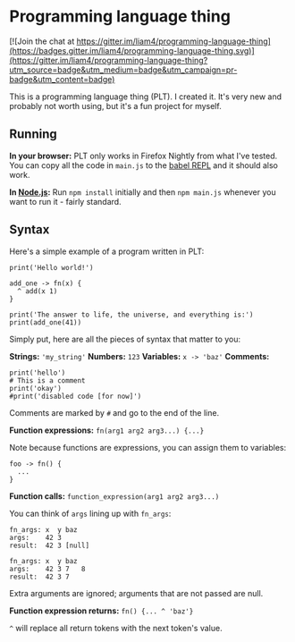 # Programming language thing

[![Join the chat at https://gitter.im/liam4/programming-language-thing](https://badges.gitter.im/liam4/programming-language-thing.svg)](https://gitter.im/liam4/programming-language-thing?utm_source=badge&utm_medium=badge&utm_campaign=pr-badge&utm_content=badge)

This is a programming language thing (PLT). I created it. It's very new and probably not worth using, but it's a fun project for myself.

## Running

**In your browser:** PLT only works in Firefox Nightly from what I've tested. You can copy all the code in `main.js` to the [babel REPL](http://babeljs.io/repl) and it should also work.

**In [Node.js](https://nodejs.org/):** Run `npm install` initially and then `npm main.js` whenever you want to run it - fairly standard.

## Syntax

Here's a simple example of a program written in PLT:

    print('Hello world!')

    add_one -> fn(x) {
      ^ add(x 1)
    }

    print('The answer to life, the universe, and everything is:')
    print(add_one(41))

Simply put, here are all the pieces of syntax that matter to you:

**Strings:** `'my_string'`
**Numbers:** `123`
**Variables:** `x -> 'baz'`
**Comments:**

    print('hello')
    # This is a comment
    print('okay')
    #print('disabled code [for now]')

Comments are marked by `#` and go to the end of the line.

**Function expressions:** `fn(arg1 arg2 arg3...) {...}`

Note because functions are expressions, you can assign them to variables:

    foo -> fn() {
      ...
    }

**Function calls:** `function_expression(arg1 arg2 arg3...)`

You can think of `args` lining up with `fn_args`:

    fn_args: x  y baz
    args:    42 3
    result:  42 3 [null]

    fn_args: x  y baz
    args:    42 3 7   8
    result:  42 3 7

Extra arguments are ignored; arguments that are not passed are null.

**Function expression returns:** `fn() {... ^ 'baz'}`

`^` will replace all return tokens with the next token's value.
